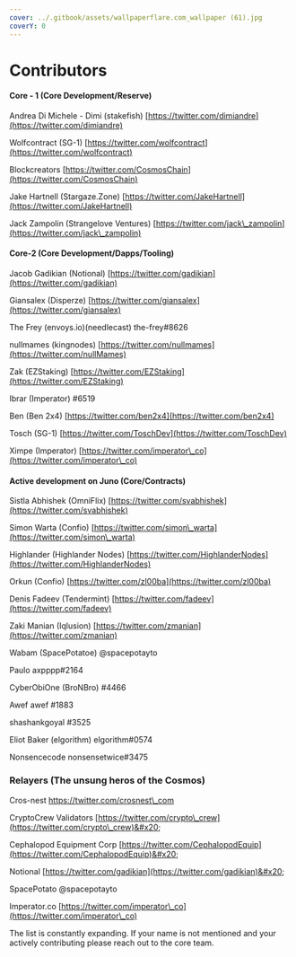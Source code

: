 ```yaml
---
cover: ../.gitbook/assets/wallpaperflare.com_wallpaper (61).jpg
coverY: 0
---
```


# Contributors

#### **Core - 1 (Core Development/Reserve)**

Andrea Di Michele - Dimi (stakefish) [https://twitter.com/dimiandre](https://twitter.com/dimiandre)

Wolfcontract (SG-1) [https://twitter.com/wolfcontract](https://twitter.com/wolfcontract)

Blockcreators [https://twitter.com/CosmosChain](https://twitter.com/CosmosChain)

Jake Hartnell (Stargaze.Zone) [https://twitter.com/JakeHartnell](https://twitter.com/JakeHartnell)

Jack Zampolin (Strangelove Ventures) [https://twitter.com/jack\_zampolin](https://twitter.com/jack\_zampolin)

#### **Core-2 (Core Development/Dapps/Tooling)**

Jacob Gadikian (Notional) [https://twitter.com/gadikian](https://twitter.com/gadikian)

Giansalex (Disperze) [https://twitter.com/giansalex](https://twitter.com/giansalex)

The Frey (envoys.io)(needlecast) the-frey#8626

nullmames (kingnodes) [https://twitter.com/nullmames](https://twitter.com/nullMames)

Zak (EZStaking) [https://twitter.com/EZStaking](https://twitter.com/EZStaking)

Ibrar (Imperator) #6519

Ben (Ben 2x4) [https://twitter.com/ben2x4](https://twitter.com/ben2x4)

Tosch (SG-1) [https://twitter.com/ToschDev](https://twitter.com/ToschDev)

Ximpe (Imperator) [https://twitter.com/imperator\_co](https://twitter.com/imperator\_co)

#### Active development on Juno (Core/Contracts)

Sistla Abhishek (OmniFlix) [https://twitter.com/svabhishek](https://twitter.com/svabhishek)

Simon Warta (Confio) [https://twitter.com/simon\_warta](https://twitter.com/simon\_warta)

Highlander (Highlander Nodes) [https://twitter.com/HighlanderNodes](https://twitter.com/HighlanderNodes)

Orkun (Confio) [https://twitter.com/zl00ba](https://twitter.com/zl00ba)

Denis Fadeev (Tendermint) [https://twitter.com/fadeev](https://twitter.com/fadeev)

Zaki Manian (Iqlusion) [https://twitter.com/zmanian](https://twitter.com/zmanian)

Wabam (SpacePotatoe) @spacepotayto

Paulo axpppp#2164

CyberObiOne (BroNBro) #4466

Awef awef #1883

shashankgoyal #3525

Eliot Baker (elgorithm) elgorithm#0574

Nonsencecode nonsensetwice#3475

### Relayers (The unsung heros of the Cosmos)

Cros-nest [https://twitter.com/crosnest\_com ](https://twitter.com/crosnest\_com)

CryptoCrew Validators [https://twitter.com/crypto\_crew](https://twitter.com/crypto\_crew)&#x20;

Cephalopod Equipment Corp [https://twitter.com/CephalopodEquip](https://twitter.com/CephalopodEquip)&#x20;

Notional [https://twitter.com/gadikian](https://twitter.com/gadikian)&#x20;

SpacePotato @spacepotayto&#x20;

Imperator.co [https://twitter.com/imperator\_co](https://twitter.com/imperator\_co)

The list is constantly expanding. If your name is not mentioned and your actively contributing please reach out to the core team.
